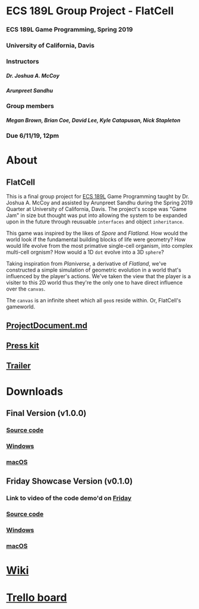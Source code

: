# ECS 189L Group Project - FlatCell 
### ECS 189L Game Programming, Spring 2019
### University of California, Davis
### Instructors 
##### Dr. Joshua A. McCoy
##### Arunpreet Sandhu
### Group members 
##### Megan Brown, Brian Coe, David Lee, Kyle Catapusan, Nick Stapleton
### Due 6/11/19, 12pm

# About
## FlatCell
This is a final group project for [ECS 189L](https://github.com/dr-jam/ECS189L/) Game Programming taught by Dr. Joshua A. McCoy and
assisted by Arunpreet Sandhu during the Spring 2019 Quarter at University of California, Davis. The project's scope was "Game Jam" 
in size but thought was put into allowing the system to be expanded upon in the future through reusuable `interfaces` and
object `inheritance`. 

This game was inspired by the likes of *Spore* and *Flatland*. How would the world look if the fundamental building blocks of life were
geometry? How would life evolve from the most primative single-cell organism, into complex multi-cell orgnism? How would a 1D `dot`
evolve into a 3D `sphere`?

Taking inspiration from *Planiverse*, a derivative of *Flatland*, we've constructed a simple simulation of geometric evolution in 
a world that's influenced by the player's actions. We've taken the view that the player is a visiter to this 2D world thus they're
the only one to have direct influence over the `canvas`.

The `canvas` is an infinite sheet which all `geo`s reside within. Or, FlatCell's gameworld.

## [ProjectDocument.md](https://github.com/nhstaple/FlatCell/blob/master/ProjectDocument.md)
## [Press kit](https://nhstaple.github.io/FlatCell/)
## [Trailer](https://drive.google.com/file/d/1uV2ZAV5FoKvD1dfD0247UjOSvw1lvcT3/view?usp=sharing)

# Downloads
## Final Version (v1.0.0)
### [Source code](https://github.com/nhstaple/FlatCell/releases/tag/v1.0.0)
### [Windows](https://github.com/nhstaple/FlatCell/releases/download/v1.0.0/FlatCell.Win.zip)
### [macOS](https://github.com/nhstaple/FlatCell/releases/download/v1.0.0/FlatCell.macOS.app.zip)
## Friday Showcase Version (v0.1.0)
### Link to video of the code demo'd on [Friday](https://youtu.be/XjD1UQBSkIQ)
### [Source code](https://github.com/nhstaple/FlatCell/releases/tag/v0.1.0)
### [Windows](https://github.com/nhstaple/FlatCell/releases/download/v0.0.7/FlatCell.Win.v0.0.7.zip)
### [macOS](https://github.com/nhstaple/FlatCell/releases/download/v0.0.7/FlatCell.macOS.v0.0.7.app.zip)

# [Wiki](https://github.com/nhstaple/FlatCell/wiki)
# [Trello board](https://github.com/nhstaple/FlatCell/projects/1)
